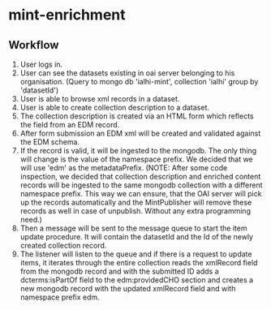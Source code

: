 # mint-enrichment

## Workflow

1. User logs in. 
2. User can see the datasets existing in oai server belonging to his organisation. (Query to mongo db 'ialhi-mint', collection 'ialhi' group by 'datasetId')
3. User is able to browse xml records in a dataset. 
4. User is able to create collection description to a dataset.
5. The collection description is created via an HTML form which reflects the field from an EDM record.
6. After form submission an EDM xml will be created and validated against the EDM schema.
7. If the record is valid, it will be ingested to the mongodb. The only thing will change is the value of the namespace
prefix. We decided that we will use 'edm' as the metadataPrefix.
(NOTE: After some code inspection, we decided that collection description and enriched content records 
will be ingested to the same mongodb collection with a different namespace prefix. This way we can 
ensure, that the OAI server will pick up the records automatically and the MintPublisher will remove 
these records as well in case of unpublish. Without any extra programming need.)
8. Then a message will be sent to the message queue to start the item update procedure. It will contain the 
datasetId and the Id of the newly created collection record.
9. The listener will listen to the queue and if there is a request to update items, it iterates through 
the entire collection reads the xmlRecord field from the mongodb record and with the submitted ID adds 
a dcterms:isPartOf field to the edm:providedCHO section and creates a new mongodb record with the 
updated xmlRecord field and with namespace prefix edm.
